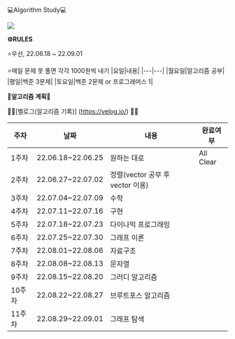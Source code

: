 💻Algorithm Study💻

<img src="https://img.shields.io/badge/C++-00599C?style=flat-square&logo=C%2B%2B&logoColor=white"/></a>


**⚙️RULES**

⭐️우선, 22.06.18 ~ 22.09.01

⭐️매일 문제 못 풀면 각각 1000원씩 내기
|요일|내용|
|---|---|
|월요일|알고리즘 공부|
|평일|백준 3문제|
|토요일|백준 2문제 or 프로그래머스 1|

**📝알고리즘 계획📝**

🫶🏻[벨로그(알고리즘 기록)] (https://velog.io/) 🫶🏻

|주차|날짜|내용|완료여부|
|---|---|---|---|
|1주차|22.06.18~22.06.25|원하는 대로|All Clear|
|2주차|22.06.27~22.07.02|정렬(vector 공부 후 vector 이용)||
|3주차|22.07.04~22.07.09|수학||
|4주차|22.07.11~22.07.16|구현||
|5주차|22.07.18~22.07.23|다이나믹 프로그래밍||
|6주차|22.07.25~22.07.30|그래프 이론||
|7주차|22.08.01~22.08.06|자료구조||
|8주차|22.08.08~22.08.13|문자열||
|9주차|22.08.15~22.08.20|그러디 알고리즘||
|10주차|22.08.22~22.08.27|브루트포스 알고리즘||
|11주차|22.08.29~22.09.01|그래프 탐색||

